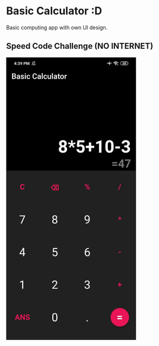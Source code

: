 # Basic Calculator :D 

Basic computing app with own UI design.

## Speed Code Challenge (NO INTERNET)

<img src="screenshots/calculator_sc.jpg" width="350" padding-right="100">
